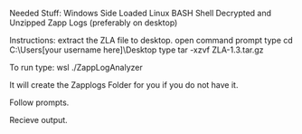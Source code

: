 Needed Stuff:
Windows Side Loaded Linux BASH Shell
Decrypted and Unzipped Zapp Logs (preferably on desktop)


Instructions:
extract the ZLA file to desktop.
open command prompt
type cd C:\Users\[your username here]\Desktop
type tar -xzvf ZLA-1.3.tar.gz

To run type:
wsl ./ZappLogAnalyzer

It will create the Zapplogs Folder for you if you do not have it.

Follow prompts.

Recieve output.

